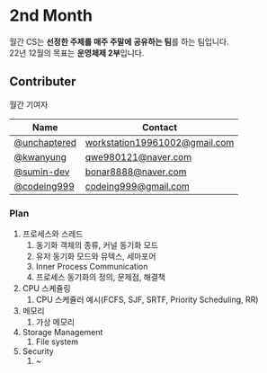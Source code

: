 # 2nd Month

월간 CS는 **선정한 주제를 매주 주말에 공유하는 팀**를 하는 팀입니다. <br>
22년 12월의 목표는 **운영체제 2부**입니다.

## Contributer

월간 기여자

| Name | Contact |
| ---- | ------- |
| [@unchaptered](https://github.com/unchaptered) | workstation19961002@gmail.com |
| [@kwanyung](https://github.com/kwanyung) | qwe980121@naver.com |
| [@sumin-dev](https://github.com/sumin-dev) | bonar8888@naver.com |
| [@codeing999](https://github.com/codeing999) | codeing999@gmail.com |

### Plan

1. 프로세스와 스레드
   1. 동기화 객체의 종류, 커널 동기화 모드
   2. 유저 동기화 모드와 뮤텍스, 세마포어
   3. Inner Process Communication
   4. 프로세스 동기화의 정의, 문제점, 해결책
2. CPU 스케쥴링
   1. CPU 스케쥴러 예시(FCFS, SJF, SRTF, Priority Scheduling, RR)
3. 메모리
   1. 가상 메모리
4. Storage Management
   1. File system
5. Security
   1. ~
